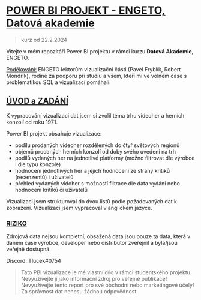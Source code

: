 # <ins>**POWER BI PROJEKT - ENGETO, Datová akademie**</ins>
>kurz od 22.2.2024

Vítejte v mém repozitáři Power BI projektu v rámci kurzu **Datová Akademie**, ENGETO.

<ins>Poděkování:</ins>
ENGETO lektorům vizualizační části (Pavel Fryblík, Robert Mondřík), rodině za podporu při studiu a všem, kteří mi ve volném čase s problematikou SQL a vizualizací pomáhali.

## <ins>**ÚVOD a ZADÁNÍ**</ins>
K vypracování vizualizaci dat jsem si zvolil téma trhu videoher a herních konzolí od roku 1971.

Power BI projekt obsahuje vizualizace:

- podílu prodaných videoher rozdělených do čtyř světových regionů
- objemů prodaných herních konzolí od doby svého uvedení na trh
- podílů vydaných her na jednotlivé platformy (možno filtrovat dle výrobce i dle typu konzole)
- hodnocení jednotlivých her a jejich hodnocení ze strany kritiků (recenzentů) i uživatelů
- přehled vydaných vidoher s možností filtrace dle data vydání nebo hodnocení kritiků či uživatelů

Vizualizaci jsem strukturoval do dvou listů podle požadovaných dat k zobrazení. Vizualizaci jsem vypracoval v anglickém jazyce.

### <ins>**RIZIKO**</ins>
Zdrojová data nejsou kompletní, obsažená data jsou pouze ta data, která v daném čase výrobce, developer nebo distributor zveřejnil a byla/jsou veřejně dostupná. 

Discord: Tlucek#0754

> Tato PBI vizualizace je mé vlastní dílo v rámci studentského projektu. Nevyužívejte ji jako informační zdroj pro veřejné publikace! Nevyužívejte tento report pro své obchodní nebo marketingové účely! Za správnost dat nenesu žádnou odpovědnost.
